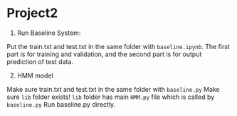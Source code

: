 # Project2
1. Run Baseline System:

Put the train.txt and test.txt  in the same folder with `baseline.ipynb`.
The first part is for training and validation, and the second part is for output prediction of test data.

2. HMM model

Make sure train.txt and test.txt in the same folder with `baseline.py`
Make sure `lib` folder exists! 
`lib` folder has main `HMM.py` file which is called by `baseline.py`
Run baseline.py directly.

